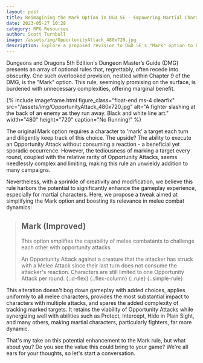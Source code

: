 ```yaml
---
layout: post
title: Reimagining the Mark Option in D&D 5E - Empowering Martial Characters
date: 2023-05-27 10:28
category: RPG Resources
author: Scott Turnbull
image: /assets/img/OpportunityAttack_480x720.jpg
description: Explore a proposed revision to D&D 5E's "Mark" option to boost martial gameplay, simplifying rules and enriching combat dynamics.
---
```

Dungeons and Dragons 5th Edition's Dungeon Master’s Guide (DMG) presents an array of optional rules that, regrettably, often recede into obscurity. One such overlooked provision, nestled within Chapter 9 of the DMG, is the "Mark" option. This rule, seemingly promising on the surface, is burdened with unnecessary complexities, offering marginal benefit.

{% include imageframe.html
  figure_class="float-end ms-4 clearfix"
  src="/assets/img/OpportunityAttack_480x720.jpg"
  alt="A fighter slashing at the back of an enemy as they run away. Black and white line art."
  width="480" height="720"
  caption="No Running!"
 %}

The original Mark option requires a character to 'mark' a target each turn and diligently keep track of this choice. The upside? The ability to execute an Opportunity Attack without consuming a reaction - a beneficial yet sporadic occurrence. However, the tediousness of marking a target every round, coupled with the relative rarity of Opportunity Attacks, seems needlessly complex and limiting, making this rule an unwieldy addition to many campaigns.

Nevertheless, with a sprinkle of creativity and modification, we believe this rule harbors the potential to significantly enhance the gameplay experience, especially for martial characters. Here, we propose a tweak aimed at simplifying the Mark option and boosting its relevance in melee combat dynamics:

> ## Mark (Improved)
> This option amplifies the capability of melee combatants to challenge each other with opportunity attacks.
>
> An Opportunity Attack against a creature that the attacker has struck with a Melee Attack since their last turn does not consume the attacker's reaction. Characters are still limited to one Opportunity Attack per round.
{:.d-flex}
{:.flex-column}
{:.rule}
{:.simple-rule}

This alteration doesn't bog down gameplay with added choices, applies uniformly to all melee characters, provides the most substantial impact to characters with multiple attacks, and spares the added complexity of tracking marked targets. It retains the viability of Opportunity Attacks while synergizing well with abilities such as Protect, Intercept, Hide in Plain Sight, and many others, making martial characters, particularly fighters, far more dynamic.

That's my take on this potential enhancement to the Mark rule, but what about you? Do you see the value this could bring to your game? We're all ears for your thoughts, so let's start a conversation.